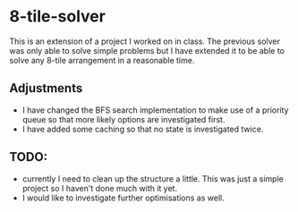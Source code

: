 # 8-tile-solver
This is an extension of a project I worked on in class. The previous
solver was only able to solve simple problems but I have extended it
to be able to solve any 8-tile arrangement in a reasonable time.

## Adjustments
- I have changed the BFS search implementation to make use of a priority queue
so that more likely options are investigated first.
- I have added some caching so that no state is investigated twice. 

## TODO:
- currently I need to clean up the structure a little. This was just a 
simple project so I haven't done much with it yet.
- I would like to investigate further optimisations as well.

